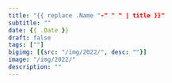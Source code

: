 ```yaml
---
title: "{{ replace .Name "-" " " | title }}"
subtitle: ""
date: {{ .Date }}
draft: false
tags: [""]
bigimg: [{src: "/img/2022/", desc: ""}]
image: "/img/2022/"
description: ""
---
```



